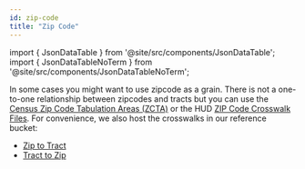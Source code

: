 ```yaml
---
id: zip-code
title: "Zip Code"
---
```


import { JsonDataTable } from '@site/src/components/JsonDataTable';
import { JsonDataTableNoTerm } from '@site/src/components/JsonDataTableNoTerm';

In some cases you might want to use zipcode as a grain. There is not a one-to-one relationship between zipcodes
and tracts but you can use the 
[Census Zip Code Tabulation Areas (ZCTA)](https://www.census.gov/geographies/reference-maps/2010/geo/2010-zcta-rel.html)
or the HUD [ZIP Code Crosswalk Files](https://www.huduser.gov/portal/datasets/usps_crosswalk.html). For convenience,
we also host the crosswalks in our reference bucket: 
- [Zip to Tract](https://tuva-public-resources.s3.amazonaws.com/reference-data/Crosswalks/ZIP_TRACT_032023.csv)
- [Tract to Zip](https://tuva-public-resources.s3.amazonaws.com/reference-data/Crosswalks/TRACT_ZIP_032023.csv)
